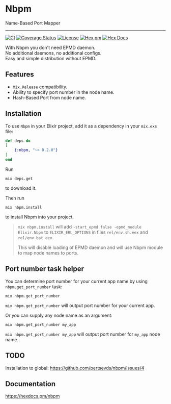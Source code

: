 # Nbpm

Name-Based Port Mapper

---

[![CI](https://github.com/pertsevds/nbpm/actions/workflows/ci.yml/badge.svg)](https://github.com/pertsevds/nbpm/actions/workflows/ci.yml)
[![Coverage Status](https://coveralls.io/repos/github/pertsevds/nbpm/badge.svg?branch=main)](https://coveralls.io/github/pertsevds/nbpm?branch=main)
[![License](https://img.shields.io/hexpm/l/nbpm.svg)](https://hex.pm/packages/nbpm)
[![Hex pm](https://img.shields.io/hexpm/v/nbpm.svg?style=flat)](https://hex.pm/packages/nbpm)
[![Hex Docs](https://img.shields.io/badge/hex-docs-lightgreen.svg)](https://hexdocs.pm/nbpm)

With Nbpm you don't need EPMD daemon.  
No additional daemons, no additional configs.  
Easy and simple distribution without EPMD.

## Features

- `Mix.Release` compatibility.
- Ability to specify port number in the node name.
- Hash-Based Port from node name.

## Installation

To use `Nbpm` in your Elixir project, add it as a dependency
in your `mix.exs` file:

```elixir
def deps do
[
    {:nbpm, "~> 0.2.0"}
]
end
```

Run

```shell
mix deps.get
```

to download it.

Then run

```shell
mix nbpm.install
```

to install Nbpm into your project.

> `mix nbpm.install` will add `-start_epmd false -epmd_module Elixir.Nbpm` to
> `ELIXIR_ERL_OPTIONS` in files `rel/env.sh.eex` and `rel/env.bat.eex`.
>
> This will disable loading of EPMD daemon
> and will use Nbpm module to map node names to ports.

## Port number task helper

You can determine port number for your current app name
by using `nbpm.get_port_number` task:

```shell
mix nbpm.get_port_number
```

`mix nbpm.get_port_number` will output port number for your current app.

Or you can supply any node name as an argument:

```shell
mix nbpm.get_port_number my_app
```

`mix nbpm.get_port_number my_app` will output port number
for `my_app` node name.

## TODO

Installation to global: <https://github.com/pertsevds/nbpm/issues/4>

## Documentation

<https://hexdocs.pm/nbpm>
